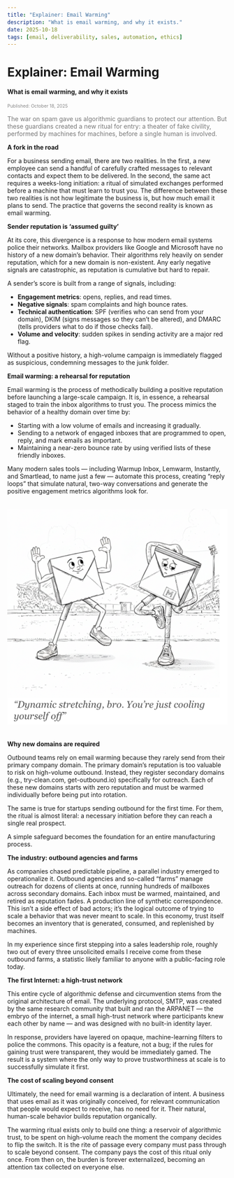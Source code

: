 ```yaml
---
title: "Explainer: Email Warming"
description: "What is email warming, and why it exists."
date: 2025-10-18
tags: [email, deliverability, sales, automation, ethics]
---
```


# Explainer: Email Warming

**What is email warming, and why it exists**

<span style="font-size: 0.65rem; color: #888;">Published: October 18, 2025</span>

<span style="color: #777;">
The war on spam gave us algorithmic guardians to protect our attention.  
But these guardians created a new ritual for entry: a theater of fake civility, performed by machines for machines, before a single human is involved.
</span>

**A fork in the road**

For a business sending email, there are two realities. In the first, a new employee can send 
a handful of carefully crafted messages to relevant contacts and expect them to be 
delivered. In the second, the same act requires a weeks-long initiation: a ritual of simulated 
exchanges performed before a machine that must learn to trust you. The difference between 
these two realities is not how legitimate the business is, but how much email it plans to send. 
The practice that governs the second reality is known as email warming. 

**Sender reputation is ‘assumed guilty’**

At its core, this divergence is a response to how modern email systems police their 
networks. Mailbox providers like Google and Microsoft have no history of a new domain’s 
behavior. Their algorithms rely heavily on sender reputation, which for a new domain is 
non-existent. Any early negative signals are catastrophic, as reputation is cumulative but 
hard to repair. 

A sender’s score is built from a range of signals, including: 

- **Engagement metrics**: opens, replies, and read times.  
- **Negative signals**: spam complaints and high bounce rates.  
- **Technical authentication**: SPF (verifies who can send from your domain), DKIM 
(signs messages so they can’t be altered), and DMARC (tells providers what to do if 
those checks fail).  
- **Volume and velocity**: sudden spikes in sending activity are a major red flag.  

Without a positive history, a high-volume campaign is immediately flagged as suspicious, 
condemning messages to the junk folder. 

**Email warming: a rehearsal for reputation**

Email warming is the process of methodically building a positive reputation before launching 
a large-scale campaign. It is, in essence, a rehearsal staged to train the inbox algorithms to 
trust you. The process mimics the behavior of a healthy domain over time by:  

- Starting with a low volume of emails and increasing it gradually.  
- Sending to a network of engaged inboxes that are programmed to open, reply, and 
mark emails as important.  
- Maintaining a near-zero bounce rate by using verified lists of these friendly inboxes.  

Many modern sales tools — including Warmup Inbox, Lemwarm, Instantly, and Smartlead, to 
name just a few — automate this process, creating “reply loops” that simulate natural, 
two-way conversations and generate the positive engagement metrics algorithms look for.  

<div style="text-align: center; margin: 2rem 0;">
  <img src="../../assets/emails-warming-up.png" alt="Emails warming up on a running track" style="max-width: 100%; height: auto;">
</div>

**Why new domains are required**

Outbound teams rely on email warming because they rarely send from their primary 
company domain. The primary domain’s reputation is too valuable to risk on high-volume 
outbound. Instead, they register secondary domains (e.g., try-clean.com, get-outbound.io) 
specifically for outreach. Each of these new domains starts with zero reputation and must be 
warmed individually before being put into rotation.  

The same is true for startups sending outbound for the first time. For them, the ritual is 
almost literal: a necessary initiation before they can reach a single real prospect.  

A simple safeguard becomes the foundation for an entire manufacturing process.  

**The industry: outbound agencies and farms**

As companies chased predictable pipeline, a parallel industry emerged to operationalize it. 
Outbound agencies and so-called “farms” manage outreach for dozens of clients at once, 
running hundreds of mailboxes across secondary domains. Each inbox must be warmed, 
maintained, and retired as reputation fades. A production line of synthetic correspondence. 
This isn’t a side effect of bad actors; it’s the logical outcome of trying to scale a behavior that 
was never meant to scale. In this economy, trust itself becomes an inventory that is 
generated, consumed, and replenished by machines.  

In my experience since first stepping into a sales leadership role, roughly two out of every 
three unsolicited emails I receive come from these outbound farms, a statistic likely familiar 
to anyone with a public-facing role today.  

**The first Internet: a high-trust network**

This entire cycle of algorithmic defense and circumvention stems from the original 
architecture of email. The underlying protocol, SMTP, was created by the same research 
community that built and ran the ARPANET — the embryo of the internet, a small high-trust 
network where participants knew each other by name — and was designed with no built-in 
identity layer.  

In response, providers have layered on opaque, machine-learning filters to police the 
commons. This opacity is a feature, not a bug; if the rules for gaining trust were transparent, 
they would be immediately gamed. The result is a system where the only way to prove 
trustworthiness at scale is to successfully simulate it first.  

**The cost of scaling beyond consent**

Ultimately, the need for email warming is a declaration of intent. A business that uses email as it was originally conceived, for relevant communication that people would expect to receive, has no need for it. Their natural, human-scale behavior builds reputation organically.

The warming ritual exists only to build one thing: a reservoir of algorithmic trust, to be spent on 
high-volume reach the moment the company decides to flip the switch. It is the rite of passage 
every company must pass through to scale beyond consent. The company pays the cost of this 
ritual only once. From then on, the burden is forever externalized, becoming an attention tax 
collected on everyone else.  
